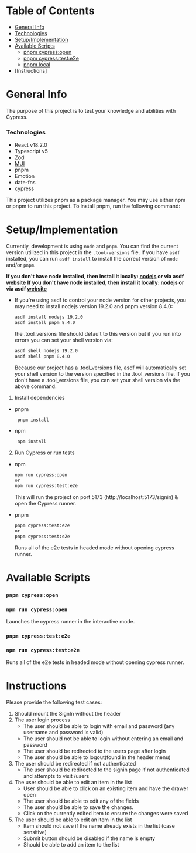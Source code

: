 # Table of Contents

- [General Info](#general-info)
- [Technologies](#technologies)
- [Setup/Implementation](#setup/implementation)
- [Available Scripts](#available-scripts)
  - [pnpm cypress:open](#pnpm-cypress:open)
  - [pnpm cypress:test:e2e](#pnpm-cypress:test:e2e)
  - [pnpm local](#pnpm-local)
- [Instructions]

# General Info

The purpose of this project is to test your knowledge and abilities with Cypress.

### Technologies

- React v18.2.0
- Typescript v5
- Zod
- [MUI](https://github.com/mui-org/material-ui)
- pnpm
- Emotion
- date-fns
- cypress

This project utilizes pnpm as a package manager. You may use either npm or pnpm to run this project. To install pnpm, run the following command:

# Setup/Implementation

Currently, development is using `node` and `pnpm`. You can find the current version utilized in this project in the `.tool-versions` file. If you have `asdf` installed, you can run `asdf install` to install the correct version of `node` and/or `pnpm`.

**If you don't have node installed, then install it locally: [nodejs](https://nodejs.org/en/download/) or via asdf [website](https://asdf-vm.com/guide/getting-started.html#_3-install-asdf)**
**If you don't have node installed, then install it locally: [nodejs](https://nodejs.org/en/download/) or via asdf [website](https://asdf-vm.com/guide/getting-started.html#_3-install-asdf)**

- If you're using asdf to control your node version for other projects, you may need to install nodejs version 19.2.0 and pnpm version 8.4.0:

  ```bash
  asdf install nodejs 19.2.0
  asdf install pnpm 8.4.0
  ```

  the .tool_versions file should default to this version but if you run into errors you can set your shell version via:

  ```bash
  asdf shell nodejs 19.2.0
  asdf shell pnpm 8.4.0
  ```

  Because our project has a .tool_versions file, asdf will automatically set your shell version to the version specified in the .tool_versions file. If you don't have a .tool_versions file, you can set your shell version via the above command.

1. Install dependencies

- pnpm

  ```bash
   pnpm install
  ```

- npm
  ```bash
   npm install
  ```

2. Run Cypress or run tests

- npm

  ```bash
  npm run cypress:open
  or
  npm run cypress:test:e2e
  ```

  This will run the project on port 5173 (http://localhost:5173/signin) & open the Cypress runner.

- pnpm

  ```bash
  pnpm cypress:test:e2e
  or
  pnpm cypress:test:e2e
  ```

  Runs all of the e2e tests in headed mode without opening cypress runner.

# Available Scripts

### `pnpm cypress:open`

### `npm run cypress:open`

Launches the cypress runner in the interactive mode.<br>

### `pnpm cypress:test:e2e`

### `npm run cypress:test:e2e`

Runs all of the e2e tests in headed mode without opening cypress runner.<br>

# Instructions

Please provide the following test cases:

1. Should mount the SignIn without the header
2. The user login process <br>
   - The user should be able to login with email and password (any username and password is valid)
   - The user should not be able to login without entering an email and password
   - The user should be redirected to the users page after login
   - The user should be able to logout(found in the header menu)
3. The user should be redirected if not authenticated
   - The user should be redirected to the signin page if not authenticated and attempts to visit /users
4. The user should be able to edit an item in the list
   - User should be able to click on an existing item and have the drawer open
   - The user should be able to edit any of the fields
   - The user should be able to save the changes.
   - Click on the currently edited item to ensure the changes were saved
5. The user should be able to edit an item in the list
   - Item should not save if the name already exists in the list (case sensitive)
   - Submit button should be disabled if the name is empty
   - Should be able to add an item to the list
